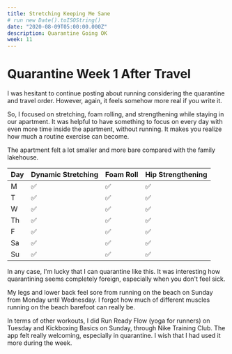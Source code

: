 ```yaml
---
title: Stretching Keeping Me Sane
# run new Date().toISOString()
date: "2020-08-09T05:00:00.000Z"
description: Quarantine Going OK
week: 11
---
```


# Quarantine Week 1 After Travel

I was hesitant to continue posting about running considering the quarantine and travel order. However, again, it feels somehow more real if you write it.

So, I focused on stretching, foam rolling, and strengthening while staying in our apartment. It was helpful to have something to focus on every day with even more time inside the apartment, without running. It makes you realize how much a routine exercise can become.

The apartment felt a lot smaller and more bare compared with the family lakehouse.

| Day | Dynamic Stretching | Foam Roll | Hip Strengthening |
| --- | ------------------ | --------- | ----------------- |
| M   | ✅                 | ✅        | ✅                |
| T   | ✅                 | ✅        | ✅                |
| W   | ✅                 | ✅        | ✅                |
| Th  | ✅                 | ✅        | ✅                |
| F   | ✅                 | ✅        | ✅                |
| Sa  | ✅                 | ✅        | ✅                |
| Su  | ✅                 | ✅        | ✅                |

In any case, I'm lucky that I can quarantine like this. It was interesting how quarantining seems completely foreign, especially when you don't feel sick.

My legs and lower back feel sore from running on the beach on Sunday from Monday until Wednesday. I forgot how much of different muscles running on the beach barefoot can really be.

In terms of other workouts, I did Run Ready Flow (yoga for runners) on Tuesday and Kickboxing Basics on Sunday, through Nike Training Club. The app felt really welcoming, especially in quarantine. I wish that I had used it more during the week.
